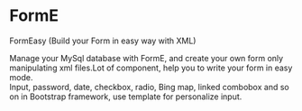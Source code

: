 # FormE
FormEasy (Build your Form in easy way with XML)<br/>

Manage your MySql database with FormE, and create your own form only manipulating xml files.Lot of component, help you to write your form in easy mode.<br/>
Input, password, date, checkbox, radio, Bing map, linked combobox and so on in Bootstrap framework, use template for personalize input.<br/>
